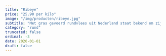 ```yaml
---
title: "Ribeye"
price: "25.90 per kilo"
image: "/img/producten/ribeye.jpg"
subtitle: "Met gras gevoerd rundvlees uit Nederland staat bekend om zijn absolute topkwaliteit."
category: "rund"
truncated: false
ordinal: -3
date: 2020-01-01
draft: false
---
```

